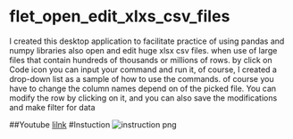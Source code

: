 # flet_open_edit_xlxs_csv_files
I created this desktop application  to facilitate  practice of using pandas and numpy  libraries also open and edit huge xlsx csv files.
 when use of large files that contain hundreds of thousands or millions of rows.
by click on Code icon you can  input your command and run it, of course, I created a drop-down list as a sample of how to use the commands.
 of course you have to change  the column names depend on of the picked file. You can modify the row by clicking on it, and you can also save the modifications and make filter for data
 
 ##Youtube
[lilnk](https://www.youtube.com/watch?v=eRItslIn6Ok)
#Instuction
![instruction png](https://github.com/user-attachments/assets/9a6fd766-3dbd-45b8-9ef4-bfb10f01fa54)

